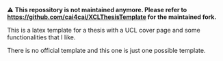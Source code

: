 ⚠️ **This repossitory is not maintained anymore. Please refer to https://github.com/cai4cai/XCLThesisTemplate for the maintained fork.**

This is a latex template for a thesis with a UCL cover page and some functionalities that I like.

There is no official template and this one is just one possible template.
